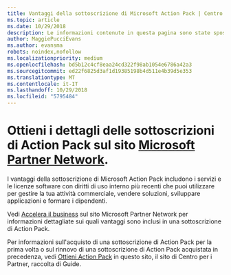 ```yaml
---
title: Vantaggi della sottoscrizione di Microsoft Action Pack | Centro per i partner
ms.topic: article
ms.date: 10/29/2018
description: Le informazioni contenute in questa pagina sono state spostate in https://partner.microsoft.com/membership/internal-use-software.
author: MaggiePucciEvans
ms.author: evansma
robots: noindex,nofollow
ms.localizationpriority: medium
ms.openlocfilehash: bd5b12c4cf8eaa24cd322f98ab1054e6786a42a3
ms.sourcegitcommit: ed22f6825d3af1d19385198b4d511e4b39d5e353
ms.translationtype: MT
ms.contentlocale: it-IT
ms.lasthandoff: 10/29/2018
ms.locfileid: "5795484"
---
```

# <a name="get-action-pack-subscription-details-on-the-microsoft-partner-networkhttpspartnermicrosoftcommembershipinternal-use-software-site"></a>Ottieni i dettagli delle sottoscrizioni di Action Pack sul sito [Microsoft Partner Network](https://partner.microsoft.com/membership/internal-use-software). 

I vantaggi della sottoscrizione di Microsoft Action Pack includono i servizi e le licenze software con diritti di uso interno più recenti che puoi utilizzare per gestire la tua attività commerciale, vendere soluzioni, sviluppare applicazioni e formare i dipendenti.

Vedi [Accelera il business](https://partner.microsoft.com/membership/internal-use-software) sul sito Microsoft Partner Network per informazioni dettagliate sui quali vantaggi sono inclusi in una sottoscrizione di Action Pack.   

Per informazioni sull'acquisto di una sottoscrizione di Action Pack per la prima volta o sul rinnovo di una sottoscrizione di Action Pack acquistata in precedenza, vedi [Ottieni Action Pack](mpn-get-action-pack.md) in questo sito, il sito di Centro per i Partner, raccolta di Guide.


